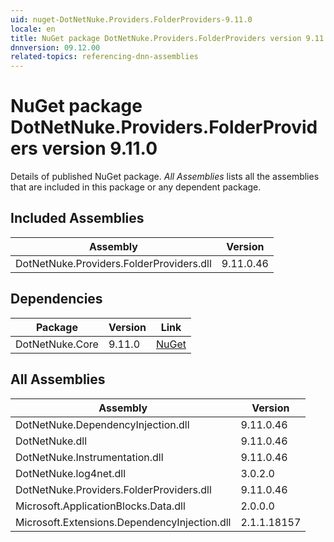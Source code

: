 ```yaml
---
uid: nuget-DotNetNuke.Providers.FolderProviders-9.11.0
locale: en
title: NuGet package DotNetNuke.Providers.FolderProviders version 9.11.0
dnnversion: 09.12.00
related-topics: referencing-dnn-assemblies
---
```


# NuGet package DotNetNuke.Providers.FolderProviders version 9.11.0
Details of published NuGet package.
*All Assemblies* lists all the assemblies that are included in this package or any dependent package.

## Included Assemblies

|Assembly|Version|
|---|---|
|DotNetNuke.Providers.FolderProviders.dll|9.11.0.46|

## Dependencies

|Package|Version|Link|
|---|---|---|
|DotNetNuke.Core|9.11.0|[NuGet](https://www.nuget.org/packages/DotNetNuke.Core/9.11.0)|

## All Assemblies

|Assembly|Version|
|---|---|
|DotNetNuke.DependencyInjection.dll|9.11.0.46|
|DotNetNuke.dll|9.11.0.46|
|DotNetNuke.Instrumentation.dll|9.11.0.46|
|DotNetNuke.log4net.dll|3.0.2.0|
|DotNetNuke.Providers.FolderProviders.dll|9.11.0.46|
|Microsoft.ApplicationBlocks.Data.dll|2.0.0.0|
|Microsoft.Extensions.DependencyInjection.dll|2.1.1.18157|

